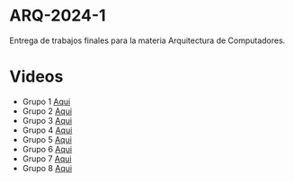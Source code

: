 # ARQ-2024-1
Entrega de trabajos finales para la materia Arquitectura de Computadores.

# Videos
- Grupo 1 [Aqui](https://youtu.be/2NRz6RxW5mc)
- Grupo 2 [Aqui]()
- Grupo 3 [Aqui](https://youtu.be/7jaQSge6ats)
- Grupo 4 [Aqui]()
- Grupo 5 [Aqui](https://youtu.be/Vhvw6xo5oaA)
- Grupo 6 [Aqui](https://youtu.be/Trp70iqyTNw)
- Grupo 7 [Aqui](https://youtu.be/4iAerWxri2k?si=vFSJMvwdwwaYUv1M)
- Grupo 8 [Aqui](https://www.youtube.com/watch?v=stSE2Y4m6Vo)
